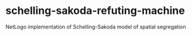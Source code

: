 # schelling-sakoda-refuting-machine
NetLogo implementation of Schelling-Sakoda model of spatial segregation
